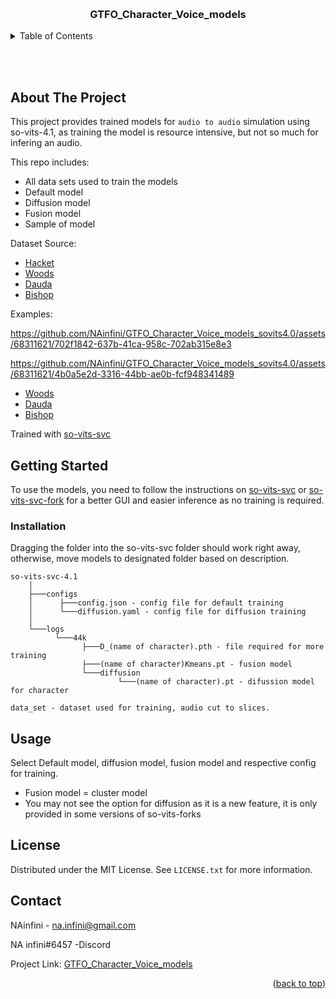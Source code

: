 <!-- Improved compatibility of back to top link: See: https://github.com/othneildrew/Best-README-Template/pull/73 -->
<a name="readme-top"></a>
<!--
*** Thanks for checking out the Best-README-Template. If you have a suggestion
*** that would make this better, please fork the repo and create a pull request
*** or simply open an issue with the tag "enhancement".
*** Don't forget to give the project a star!
*** Thanks again! Now go create something AMAZING! :D
-->



<!-- PROJECT LOGO -->
<br />
<div align="center">

  <h3 align="center">GTFO_Character_Voice_models</h3>

</div>



<!-- TABLE OF CONTENTS -->
<details>
  <summary>Table of Contents</summary>
  <ol>
    <li>
      <a href="#about-the-project">About The Project</a>
    </li>
    <li>
      <a href="#getting-started">Getting Started</a>
      <ul>
        <li><a href="#prerequisites">Prerequisites</a></li>
        <li><a href="#installation">Installation</a></li>
      </ul>
    </li>
    <li><a href="#license">License</a></li>
    <li><a href="#contact">Contact</a></li>
  </ol>
</details>

<br/></br>
<!-- ABOUT THE PROJECT -->
## About The Project


This project provides trained models for `audio to audio` simulation using so-vits-4.1, as training the model is resource intensive, but not so much for infering an audio.

This repo includes:
* All data sets used to train the models
* Default model
* Diffusion model
* Fusion model
* Sample of model



Dataset Source:
* [Hacket](https://youtu.be/eX5f9dVZP2A)
* [Woods](https://www.youtube.com/watch?v=UE5h4AowjoU)
* [Dauda](https://www.youtube.com/watch?v=kgdOFGUQMVA)
* [Bishop](https://www.youtube.com/watch?v=OJp-yALvqGU)

Examples:

https://github.com/NAinfini/GTFO_Character_Voice_models_sovits4.0/assets/68311621/702f1842-637b-41ca-958c-702ab315e8e3

https://github.com/NAinfini/GTFO_Character_Voice_models_sovits4.0/assets/68311621/4b0a5e2d-3316-44bb-ae0b-fcf948341489

* [Woods](so-vits-svc-4.1/Example_Audio/TestAudio_Woods.mp4)
* [Dauda](so-vits-svc-4.1/Example_Audio/TestAudio_Dauda.mp4)
* [Bishop](so-vits-svc-4.1/Example_Audio/TestAudio_Bishop.mp4)

Trained with [so-vits-svc](https://github.com/svc-develop-team/so-vits-svc/tree/4.0)



<!-- GETTING STARTED -->
## Getting Started

To use the models, you need to follow the instructions on [so-vits-svc](https://github.com/svc-develop-team/so-vits-svc/tree/4.0) or [so-vits-svc-fork](https://github.com/voicepaw/so-vits-svc-fork) for a better GUI and easier inference as no training is required.



### Installation
Dragging the folder into the so-vits-svc folder should work right away, otherwise, move models to designated folder based on description.
```
so-vits-svc-4.1
    │
    ├───configs
    │      ├───config.json - config file for default training
    │      └───diffusion.yaml - config file for diffusion training
    │   
    └───logs
          └───44k
                ├───D_(name of character).pth - file required for more training
                ├───(name of character)Kmeans.pt - fusion model
                └───diffusion
                        └───(name of character).pt - difussion model for character

data_set - dataset used for training, audio cut to slices.
```

<!-- USAGE EXAMPLES -->
## Usage

Select Default model, diffusion model, fusion model and respective config for training.

* Fusion model = cluster model
* You may not see the option for diffusion as it is a new feature, it is only provided in some versions of so-vits-forks





<!-- LICENSE -->
## License

Distributed under the MIT License. See `LICENSE.txt` for more information.




<!-- CONTACT -->
## Contact

NAinfini - na.infini@gmail.com

NA infini#6457 -Discord

Project Link: [GTFO_Character_Voice_models](https://github.com/NAinfini/GTFO_Character_Voice_models_sovits4.0)

<p align="right">(<a href="#readme-top">back to top</a>)</p>

